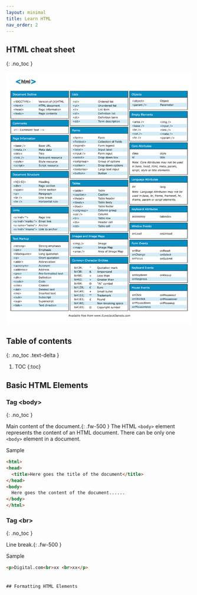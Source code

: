 ```yaml
---
layout: minimal
title: Learn HTML
nav_order: 2
---
```


## HTML cheat sheet
{: .no_toc }

![](html-cheat-sheet.png)

## Table of contents
{: .no_toc .text-delta }

1. TOC
{:toc}

## Basic HTML Elements

### Tag \<body>
{: .no_toc }

Main content of the document.{: .fw-500 } The HTML `<body>` element represents the content of an HTML document. There can be only one `<body>` element in a document.

Sample

````html
<html>
<head>
  <title>Here goes the title of the document</title>
</head>
<body>
  Here goes the content of the document......
</body>
</html>
````

### Tag \<br>
{: .no_toc }

Line break.{: .fw-500 }

Sample

````html
<p>Digital.com<br>xx <br>xx</p>


## Formatting HTML Elements
